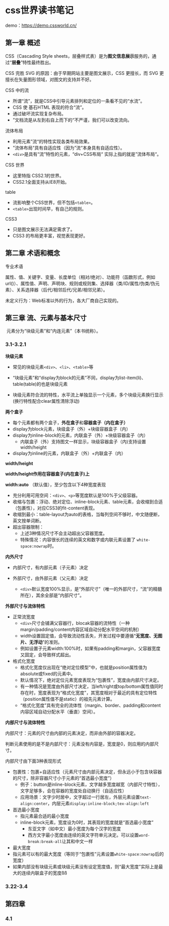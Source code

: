 # css世界读书笔记

demo：https://demo.cssworld.cn/

## 第一章 概述

CSS（Cascading Style sheets，层叠样式表）是为**图文信息展示**服务的，通过“**层叠**”特性最终胜出。

CSS 完胜 SVG 的原因：由于早期网站主要是图文展示，CSS 更擅长，而 SVG 更擅长在矢量图形领域，对图文的支持并不好。

CSS 中的流

- 所谓“流”，就是CSS中引导元素排列和定位的一条看不见的“水流”。
- CSS 使 基石HTML 表现的符合“流”。
- 通过破坏流实现复杂布局。
- ”文档流是从左到右自上而下的“不严谨，我们可以改变流向。

流体布局

- 利用元素”流“的特性实现各类布局效果。
- ”流体布局“具有自适应性（因为”流“本身具有自适应性）。
- `<div>`是具有“流”特性的元素，“div+CSS布局“ 实际上指的就是”流体布局“。

CSS 世界

- 这里特指 CSS2.1的世界。
- CSS2.1全面支持从IE8开始。

table

- 流影响整个CSS世界，但不包括`<table>`。
- `<table>`出现时间早，有自己的规则。

CSS3

- 只是图文展示无法满足需求了。
- CSS3 的布局更丰富，视觉表现更好。

## 第二章 术语和概念

专业术语

属性、值、关键字、变量、长度单位（相对/绝对）、功能符（函数形式，例如 url()）、属性值、声明、声明块、规则或规则集、选择器（类/ID/属性/伪类/伪元素）、关系选择器（后代/相邻后代/兄弟/相邻兄弟）。

未定义行为：Web标准以外的行为，各大厂商自己实现的。

## 第三章 流、元素与基本尺寸

​	元素分为“块级元素”和“内连元素”（本书统称）。

### 3.1-3.2.1

**块级元素**

- 常见的块级元素`<div>`、`<li>`、`<table>`等

- “块级元素”和“display为block的元素”不同，display为list-item(li)、table(table)的也是块级元素

- 块级元素符合流的特性，水平流上单独显示一个元素，多个块级元素换行显示(换行特性配合clear属性清除浮动)

**两个盒子**

- 每个元素都有两个盒子，**外在盒子**和**容器盒子（内在盒子）**
- display为block元素，块级盒子（外）+块级容器盒子（内）
- display为inline-block的元素，内联盒子（外）+块级容器盒子（内）
  - 内联盒子（外）支持图文一样显示，块级容器盒子（内)支持设置width/height
- display为inline的元素，内联盒子（外）+内联盒子（内）

**width/height**

**width/height作用在容器盒子(内在盒子)上**

**width:auto** （默认值），至少包含以下4种宽度表现

- 充分利用可用空间：`<div>`、`<p>`等宽度默认是100%于父级容器。
- 收缩与包裹：浮动、绝对定位、inline-block元素、table元素，会收缩到合适（包裹性），对应CSS3的fit-content表现。
- 收缩到最小：table-layout为auto的表格，当每列空间不够时，中文随便断，英文按单词断。
- 超出容器限制：
  - 上述3种情况尺寸不会主动超出父容器宽度。
  - 特殊情况：内容很长的连续的英文和数字或内联元素设置了 `white-space:nowrap`时。

**内外尺寸**

- 内部尺寸，有内部元素（子元素）决定

- 外部尺寸，由外部元素（父元素）决定
  - `<div>`默认宽度100%显示，是“外部尺寸”（唯一的外部尺寸，“流”的精髓所在），其余全部是“内部尺寸”。

**外部尺寸与流体特性**

- 正常流宽度
  - `<div>`尺寸会铺满父容器行，blocak容器的流特性（一种margin/padding/content内容区域自动分配水平空间的机制）
  - width设置固定值，会导致流动性丢失，开发过程中要遵循“**无宽度、无图片、无浮动**”的准则。
  - 例如设置子元素width:100%时，如果有padding和margin，父容器宽度又固定，会导致样式超出。
- 格式化宽度
  - 格式化宽度仅出现在“绝对定位模型”中，也就是position属性值为absolute或fixed的元素中。
  - 默认情况下，绝对定位元素宽度表现为“包裹性”，宽度由内部尺寸决定。
  - 有一种情况是宽度由外部尺寸决定，当left/right或top/bottom属性值同时存在时，宽度表现为“格式化宽度”，其宽度相对于最近的具有定位特性（position属性值不是static）的祖先元素计算。
  - “格式化宽度”具有完全的流体性（margin、border、padding和content内容区域自动分配水平（垂直）空间）。

**内部尺寸与流体特性**

内部尺寸：元素的尺寸由内部的元素决定，而非由外部的容器决定。

判断元素使用的是不是内部尺寸：元素没有内容是，宽度是0，则应用的内部尺寸。

内部尺寸由下面3种表现形式

- 包裹性：包裹+自适应性（元素尺寸由内部元素决定，但永远小于包含块容器的尺寸，除非容器尺寸小于元素的“首选最小宽度”）
  - 例子：button是inline-block元素，文字越多宽度越宽（内部尺寸特性），文字足够多，会在容器的宽度处自动换行（自适应性）
  - 应用场景：文字少时居中，文字超过一行居左，外层元素设置`text-align:center`，内层元素`display:inline-block;tex-align:left`
- 首选最小宽度
  - 指元素最合适的最小宽度
  - inline-block元素，宽度设为0时，其表现的宽度就是“首选最小宽度”
    - 东亚文字（如中文）最小宽度为每个汉字的宽度
    - 西方文字最小宽度由连续的英文字符单元决定。可以设置`word-break:break-all`让其和中文一样
- 最大宽度
- 指元素可以有的最大宽度（等同于“包裹性”元素设置`white-space:nowrap`后的宽度）
- 如果内部没有块级元素或块级元素没有设定宽度值，则“最大宽度”实际上是最大的连续内联盒子的宽度ßß

### 3.22-3.4

## 第四章

### 4.1











